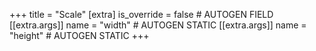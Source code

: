 +++
title = "Scale"
[extra]
is_override = false # AUTOGEN FIELD
[[extra.args]]
name = "width" # AUTOGEN STATIC
[[extra.args]]
name = "height" # AUTOGEN STATIC
+++